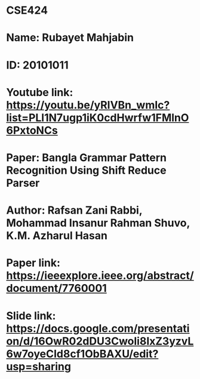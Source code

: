 # CSE424
# Name: Rubayet Mahjabin
# ID: 20101011
# Youtube link: https://youtu.be/yRIVBn_wmIc?list=PLl1N7ugp1iK0cdHwrfw1FMlnO6PxtoNCs
# Paper: Bangla Grammar Pattern Recognition Using Shift Reduce Parser
# Author: Rafsan Zani Rabbi, Mohammad Insanur Rahman Shuvo, K.M. Azharul Hasan
# Paper link: https://ieeexplore.ieee.org/abstract/document/7760001
# Slide link: https://docs.google.com/presentation/d/16OwR02dDU3Cwoli8IxZ3yzvL6w7oyeCId8cf1ObBAXU/edit?usp=sharing
